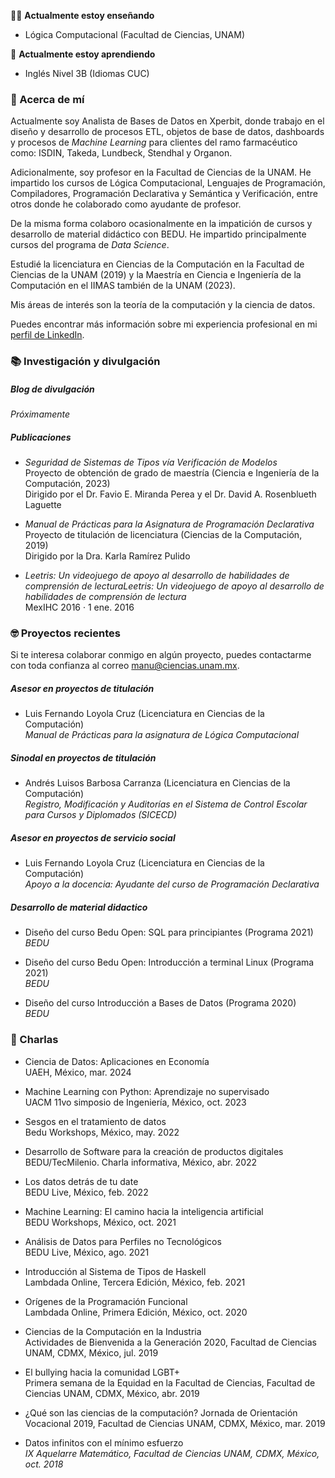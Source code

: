 👨‍🏫 **Actualmente estoy enseñando**

- Lógica Computacional (Facultad de Ciencias, UNAM)

🧐 **Actualmente estoy aprendiendo**

- Inglés Nivel 3B (Idiomas CUC)

### 🌿 Acerca de mí 

Actualmente soy Analista de Bases de Datos en Xperbit, donde trabajo en el diseño y desarrollo de procesos ETL, objetos de base de datos, dashboards y procesos de *Machine Learning* para clientes del ramo farmacéutico como: ISDIN, Takeda, Lundbeck, Stendhal y Organon.

Adicionalmente, soy profesor en la Facultad de Ciencias de la UNAM. He impartido los cursos de Lógica Computacional, Lenguajes de Programación, Compiladores, Programación Declarativa y Semántica y Verificación, entre otros donde he colaborado como ayudante de profesor. 

De la misma forma colaboro ocasionalmente en la impatición de cursos y desarrollo de material didáctico con BEDU. He impartido principalmente cursos del programa de *Data Science*.

Estudié la licenciatura en Ciencias de la Computación en la Facultad de Ciencias de la UNAM (2019) y la Maestría en Ciencia e Ingeniería de la Computación en el IIMAS también de la UNAM (2023).

Mis áreas de interés son la teoría de la computación y la ciencia de datos.

Puedes encontrar más información sobre mi experiencia profesional en mi [perfil de LinkedIn](https://www.linkedin.com/in/manumsr/).

### 📚 Investigación y divulgación

##### Blog de divulgación
*Próximamente*

##### Publicaciones

- *Seguridad de Sistemas de Tipos vía Verificación de Modelos*   
  Proyecto de obtención de grado de maestría (Ciencia e Ingeniería de la Computación, 2023)   
  Dirigido por el Dr. Favio E. Miranda Perea y el Dr. David A. Rosenblueth Laguette

- *Manual de Prácticas para la Asignatura de Programación Declarativa*   
  Proyecto de titulación de licenciatura (Ciencias de la Computación, 2019)   
  Dirigido por la Dra. Karla Ramírez Pulido

- *Leetris: Un videojuego de apoyo al desarrollo de habilidades de comprensión de lecturaLeetris: Un videojuego de apoyo al desarrollo de habilidades de comprensión de lectura*   
  MexIHC 2016 · 1 ene. 2016

### 🤓 Proyectos recientes

Si te interesa colaborar conmigo en algún proyecto, puedes contactarme con toda confianza al correo [manu@ciencias.unam.mx](mailto:manu@ciencias.unam.mx).

##### Asesor en proyectos de titulación

- Luis Fernando Loyola Cruz (Licenciatura en Ciencias de la Computación)  
  *Manual de Prácticas para la asignatura de Lógica Computacional*   

##### Sinodal en proyectos de titulación

- Andrés Luisos Barbosa Carranza (Licenciatura en Ciencias de la Computación)   
  *Registro, Modificación y Auditorías en el Sistema de Control Escolar para Cursos y Diplomados (SICECD)*

##### Asesor en proyectos de servicio social

- Luis Fernando Loyola Cruz (Licenciatura en Ciencias de la Computación)  
  *Apoyo a la docencia: Ayudante del curso de Programación Declarativa*   

##### Desarrollo de material didactico

- Diseño del curso Bedu Open: SQL para principiantes (Programa 2021)   
  *BEDU*

- Diseño del curso Bedu Open: Introducción a terminal Linux (Programa 2021)   
  *BEDU*

- Diseño del curso Introducción a Bases de Datos (Programa 2020)   
  *BEDU*

### 🙌 Charlas

- Ciencia de Datos: Aplicaciones en Economía   
  UAEH, México, mar. 2024

- Machine Learning con Python: Aprendizaje no supervisado   
  UACM 11vo simposio de Ingeniería, México, oct. 2023

- Sesgos en el tratamiento de datos   
  Bedu Workshops, México, may. 2022

- Desarrollo de Software para la creación de productos digitales   
  BEDU/TecMilenio. Charla informativa, México, abr. 2022

- Los datos detrás de tu date   
  BEDU Live, México, feb. 2022

- Machine Learning: El camino hacia la inteligencia artificial   
  BEDU Workshops, México, oct. 2021

- Análisis de Datos para Perfiles no Tecnológicos   
  BEDU Live, México, ago. 2021

- Introducción al Sistema de Tipos de Haskell   
  Lambdada Online, Tercera Edición, México, feb. 2021

- Orígenes de la Programación Funcional   
  Lambdada Online, Primera Edición, México, oct. 2020

- Ciencias de la Computación en la Industria   
  Actividades de Bienvenida a la Generación 2020, Facultad de Ciencias UNAM, CDMX, México, jul. 2019

- El bullying hacia la comunidad LGBT+   
  Primera semana de la Equidad en la Facultad de Ciencias, Facultad de Ciencias UNAM, CDMX, México, abr. 2019

- ¿Qué son las ciencias de la computación?
  Jornada de Orientación Vocacional 2019, Facultad de Ciencias UNAM, CDMX, México, mar. 2019

- Datos infinitos con el mínimo esfuerzo   
  *IX Aquelarre Matemático, Facultad de Ciencias UNAM, CDMX, México, oct. 2018*
